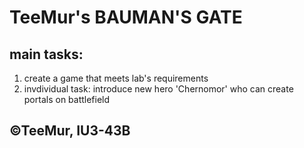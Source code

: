 # TeeMur's BAUMAN'S GATE
## main tasks:
 1. create a game that meets lab's requirements
 2. invdividual task:
 introduce new hero 'Chernomor' who can create portals on battlefield
## ©TeeMur, IU3-43B